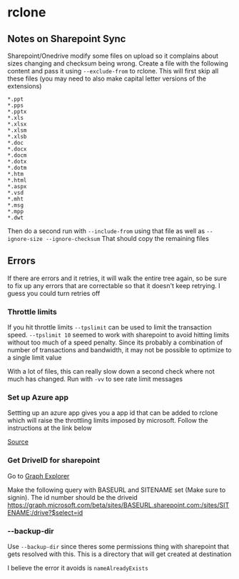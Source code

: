 # rclone

## Notes on Sharepoint Sync

Sharepoint/Onedrive modify some files on upload so it complains about sizes
changing and checksum being wrong. Create a file with the following content and
pass it using `--exclude-from` to rclone. This will first skip all these files
(you may need to also make capital letter versions of the extensions)

    *.ppt
    *.pps
    *.pptx
    *.xls
    *.xlsx
    *.xlsm
    *.xlsb
    *.doc
    *.docx
    *.docm
    *.dotx
    *.dotm
    *.htm
    *.html
    *.aspx
    *.vsd
    *.mht
    *.msg
    *.mpp
    *.dwt

Then do a second run with `--include-from` using that file as well as
`--ignore-size --ignore-checksum` That should copy the remaining files

## Errors

If there are errors and it retries, it will walk the entire tree again, so be
sure to fix up any errors that are correctable so that it doesn't keep retrying.
I guess you could turn retries off

### Throttle limits

If you hit throttle limits `--tpslimit` can be used to limit the transaction
speed. `--tpslimit 10` seemed to work with sharepoint to avoid hitting limits
without too much of a speed penalty. Since its probably a combination of number
of transactions and bandwidth, it may not be possible to optimize to a single
limit value

With a lot of files, this can really slow down a second check where not much has
changed. Run with `-vv` to see rate limit messages

### Set up Azure app

Settting up an azure app gives you a app id that can be added to rclone which
will raise the throttling limits imposed by microsoft. Follow the instructions
at the link below

[Source](https://rclone.org/onedrive/)

### Get DriveID for sharepoint

Go to
[Graph Explorer](https://developer.microsoft.com/en-us/graph/graph-explorer/preview)

Make the following query with BASEURL and SITENAME set (Make sure to signin).
The id number should be the driveid
https://graph.microsoft.com/beta/sites/BASEURL.sharepoint.com:/sites/SITENAME:/drive?$select=id

### --backup-dir

Use `--backup-dir` since theres some permissions thing with sharepoint that gets
resolved with this. This is a directory that will get created at destination

I believe the error it avoids is `nameAlreadyExists`
